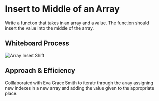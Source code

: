 # Insert to Middle of an Array

Write a function that takes in an array and a value. The function should insert the value into the middle of the array.

## Whiteboard Process

![Array Insert Shift](/code-challenges/array-insert-shift/Screenshotcc01.png)

## Approach & Efficiency

Colllaborated with Eva Grace Smith to iterate through the array assigning new indexes in a new array and adding the value given to the appropriate place.  

